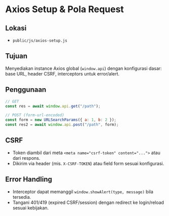 # Axios Setup & Pola Request

## Lokasi

- `public/js/axios-setup.js`

## Tujuan

Menyediakan instance Axios global (`window.api`) dengan konfigurasi dasar: base URL, header CSRF, interceptors untuk error/alert.

## Penggunaan

```javascript
// GET
const res = await window.api.get("/path");

// POST (form-url-encoded)
const form = new URLSearchParams({ a: 1, b: 2 });
const res2 = await window.api.post("/path", form);
```

## CSRF

- Token diambil dari meta `<meta name="csrf-token" content="...">` atau dari respons.
- Dikirim via header (mis. `X-CSRF-TOKEN`) atau field form sesuai konfigurasi.

## Error Handling

- Interceptor dapat memanggil `window.showAlert(type, message)` bila tersedia.
- Tangani 401/419 (expired CSRF/session) dengan redirect ke login/reload sesuai kebijakan.
